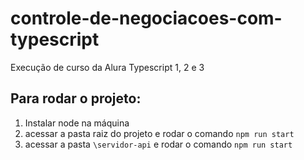 # controle-de-negociacoes-com-typescript
Execução de curso da Alura Typescript 1, 2 e 3


## Para rodar o projeto:
1. Instalar node na máquina
2. acessar a pasta raiz do projeto e rodar o comando `npm run start`
3. acessar a pasta `\servidor-api` e rodar o comando `npm run start`
